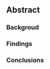 ## Abstract
<!-- 250 words maximum for abstract. Abstract must be structured into separate sections: 1). Background; 2). Findings; 3). Conclusions. -->

### Backgroud 
<!-- A presentation of the interest or relevance of these data for the broader community -->

### Findings
<!-- A very brief preview of the data type(s) produced, the methods used, and information relevant to data validation -->

### Conclusions
<!-- A short summary of the potential uses of these data and implications for the field. -->


